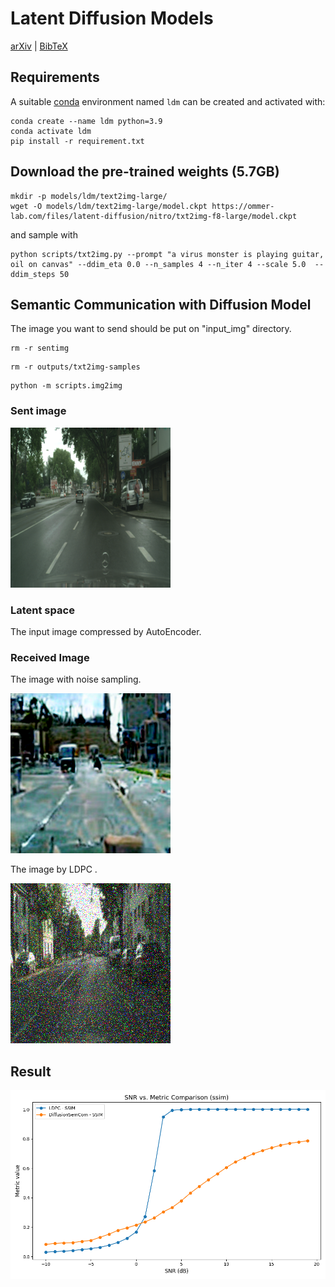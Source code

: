 # Latent Diffusion Models
[arXiv](https://arxiv.org/abs/2112.10752) | [BibTeX](#bibtex)








  
## Requirements
A suitable [conda](https://conda.io/) environment named `ldm` can be created
and activated with:

```
conda create --name ldm python=3.9
conda activate ldm
pip install -r requirement.txt
```


## Download the pre-trained weights (5.7GB)
```
mkdir -p models/ldm/text2img-large/
wget -O models/ldm/text2img-large/model.ckpt https://ommer-lab.com/files/latent-diffusion/nitro/txt2img-f8-large/model.ckpt
```
and sample with
```
python scripts/txt2img.py --prompt "a virus monster is playing guitar, oil on canvas" --ddim_eta 0.0 --n_samples 4 --n_iter 4 --scale 5.0  --ddim_steps 50
```
## Semantic Communication with Diffusion Model
The image you want to send should be put on "input_img" directory.
```
rm -r sentimg
```
```
rm -r outputs/txt2img-samples
```
```
python -m scripts.img2img
```

### Sent image
![original image](./sentimg/sentimg_0.png)

### Latent space
The input image compressed by AutoEncoder.

### Received Image
The image with noise sampling.

![image with sampling](./outputs/txt2img-samples/output_0_1.png)

The image by LDPC .

![image with LDPC](./outputs/LDPC/output_0_1.png)

## Result
![Result](./snr_vs_ssim.png)












